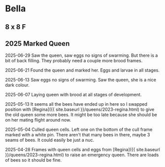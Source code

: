 # Bella

## 8 x 8 F

## 2025 Marked Queen

2025-06-29 Saw the queen, saw eggs no signs of swarming.  But there is a bit of back filling.  They probably need a couple more brood frames.

2025-06-21 Found the queen and marked her.  Eggs and larvae in all stages.

2025-06-13 Saw eggs no signs of swarming.  Saw the queen, she is a nice dark colour.

2025-06-07 Laying queen with brood at all stages of development.

2025-05-13 It seems all the bees have ended up in here so I swapped position with [Regina]({{ site.baseurl }}/queens/2023-regina.html) to give the old queen some more bees.  It might be too late because she should be on her mating flight around now.

2025-05-04 Culled queen cells.  Left one on the bottom of the cull frame marked with a white pin.  There aren't that many bees in there, maybe 3 seams of bees.  It could easily be just a nuc.

2025-04-28 Frames with queen cells and eggs from [Regina]({{ site.baseurl }}/queens/2023-regina.html) to raise an emergency queen.  There are loads of bees so it should be fine.
